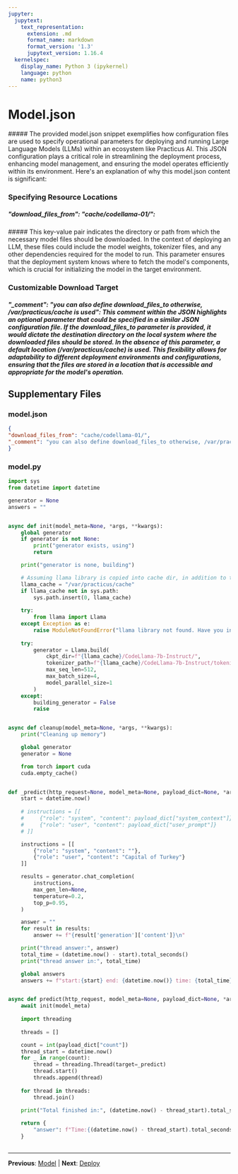 ```yaml
---
jupyter:
  jupytext:
    text_representation:
      extension: .md
      format_name: markdown
      format_version: '1.3'
      jupytext_version: 1.16.4
  kernelspec:
    display_name: Python 3 (ipykernel)
    language: python
    name: python3
---
```


# Model.json


##### The provided model.json snippet exemplifies how configuration files are used to specify operational parameters for deploying and running Large Language Models (LLMs) within an ecosystem like Practicus AI. This JSON configuration plays a critical role in streamlining the deployment process, enhancing model management, and ensuring the model operates efficiently within its environment. Here's an explanation of why this model.json content is significant:


### Specifying Resource Locations



##### "download_files_from": "cache/codellama-01/": 

##### This key-value pair indicates the directory or path from which the necessary model files should be downloaded. In the context of deploying an LLM, these files could include the model weights, tokenizer files, and any other dependencies required for the model to run. This parameter ensures that the deployment system knows where to fetch the model's components, which is crucial for initializing the model in the target environment.


### Customizable Download Target



##### "_comment": "you can also define download_files_to otherwise, /var/practicus/cache is used": This comment within the JSON highlights an optional parameter that could be specified in a similar JSON configuration file. If the download_files_to parameter is provided, it would dictate the destination directory on the local system where the downloaded files should be stored. In the absence of this parameter, a default location (/var/practicus/cache) is used. This flexibility allows for adaptability to different deployment environments and configurations, ensuring that the files are stored in a location that is accessible and appropriate for the model's operation.


## Supplementary Files

### model.json
```json
{
"download_files_from": "cache/codellama-01/",
"_comment": "you can also define download_files_to otherwise, /var/practicus/cache is used"
}
```

### model.py
```python
import sys
from datetime import datetime

generator = None
answers = ""


async def init(model_meta=None, *args, **kwargs):
    global generator
    if generator is not None:
        print("generator exists, using")
        return

    print("generator is none, building")

    # Assuming llama library is copied into cache dir, in addition to torch .pth files
    llama_cache = "/var/practicus/cache"
    if llama_cache not in sys.path:
        sys.path.insert(0, llama_cache)
        
    try:
        from llama import Llama
    except Exception as e:
        raise ModuleNotFoundError("llama library not found. Have you included it in the object storage cache?") from e
    
    try:
        generator = Llama.build(
            ckpt_dir=f"{llama_cache}/CodeLlama-7b-Instruct/",
            tokenizer_path=f"{llama_cache}/CodeLlama-7b-Instruct/tokenizer.model",
            max_seq_len=512,
            max_batch_size=4,
            model_parallel_size=1
        )
    except:
        building_generator = False
        raise


async def cleanup(model_meta=None, *args, **kwargs):
    print("Cleaning up memory")

    global generator
    generator = None

    from torch import cuda
    cuda.empty_cache()


def _predict(http_request=None, model_meta=None, payload_dict=None, *args, **kwargs):
    start = datetime.now()
    
    # instructions = [[
    #     {"role": "system", "content": payload_dict["system_context"]},
    #     {"role": "user", "content": payload_dict["user_prompt"]}
    # ]]

    instructions = [[
        {"role": "system", "content": ""},
        {"role": "user", "content": "Capital of Turkey"}
    ]]

    results = generator.chat_completion(
        instructions,
        max_gen_len=None,
        temperature=0.2,
        top_p=0.95,
    )

    answer = ""
    for result in results:
        answer += f"{result['generation']['content']}\n"

    print("thread answer:", answer)
    total_time = (datetime.now() - start).total_seconds()
    print("thread answer in:", total_time)    

    global answers 
    answers += f"start:{start} end: {datetime.now()} time: {total_time} answer: {answer}\n"


async def predict(http_request, model_meta=None, payload_dict=None, *args, **kwargs):
    await init(model_meta)
    
    import threading 
    
    threads = []

    count = int(payload_dict["count"])
    thread_start = datetime.now()
    for _ in range(count):
        thread = threading.Thread(target=_predict)
        thread.start()
        threads.append(thread)
    
    for thread in threads:
        thread.join()
    
    print("Total finished in:", (datetime.now() - thread_start).total_seconds())    

    return {
        "answer": f"Time:{(datetime.now() - thread_start).total_seconds()}\nanswers:{answers}"
    }
    

```


---

**Previous**: [Model](model.md) | **Next**: [Deploy](deploy.md)
